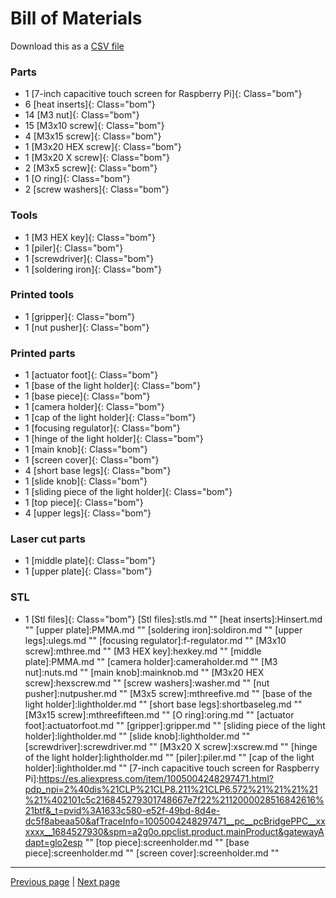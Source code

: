 # Bill of Materials

Download this as a [CSV file](index_BOM.csv)



### Parts

* 1 [7-inch capacitive touch screen for Raspberry Pi]{: Class="bom"} 
* 6 [heat inserts]{: Class="bom"} 
* 14 [M3 nut]{: Class="bom"} 
* 15 [M3x10 screw]{: Class="bom"} 
* 4 [M3x15 screw]{: Class="bom"} 
* 1 [M3x20 HEX screw]{: Class="bom"} 
* 1 [M3x20 X screw]{: Class="bom"} 
* 2 [M3x5 screw]{: Class="bom"} 
* 1 [O ring]{: Class="bom"} 
* 2 [screw washers]{: Class="bom"} 


### Tools

* 1 [M3 HEX key]{: Class="bom"} 
* 1 [piler]{: Class="bom"} 
* 1 [screwdriver]{: Class="bom"} 
* 1 [soldering iron]{: Class="bom"} 


### Printed tools

* 1 [gripper]{: Class="bom"} 
* 1 [nut pusher]{: Class="bom"} 


### Printed parts

* 1 [actuator foot]{: Class="bom"} 
* 1 [base of the light holder]{: Class="bom"} 
* 1 [base piece]{: Class="bom"} 
* 1 [camera holder]{: Class="bom"} 
* 1 [cap of the light holder]{: Class="bom"} 
* 1 [focusing regulator]{: Class="bom"} 
* 1 [hinge of the light holder]{: Class="bom"} 
* 1 [main knob]{: Class="bom"} 
* 1 [screen cover]{: Class="bom"} 
* 4 [short base legs]{: Class="bom"} 
* 1 [slide knob]{: Class="bom"} 
* 1 [sliding piece of the light holder]{: Class="bom"} 
* 1 [top piece]{: Class="bom"} 
* 4 [upper legs]{: Class="bom"} 


### Laser cut parts

* 1 [middle plate]{: Class="bom"} 
* 1 [upper plate]{: Class="bom"} 


### STL

* 1 [Stl files]{: Class="bom"} 
[Stl files]:stls.md ""
[heat inserts]:Hinsert.md ""
[upper plate]:PMMA.md ""
[soldering iron]:soldiron.md ""
[upper legs]:ulegs.md ""
[focusing regulator]:f-regulator.md ""
[M3x10 screw]:mthree.md ""
[M3 HEX key]:hexkey.md ""
[middle plate]:PMMA.md ""
[camera holder]:cameraholder.md ""
[M3 nut]:nuts.md ""
[main knob]:mainknob.md ""
[M3x20 HEX screw]:hexscrew.md ""
[screw washers]:washer.md ""
[nut pusher]:nutpusher.md ""
[M3x5 screw]:mthreefive.md ""
[base of the light holder]:lightholder.md ""
[short base legs]:shortbaseleg.md ""
[M3x15 screw]:mthreefifteen.md ""
[O ring]:oring.md ""
[actuator foot]:actuatorfoot.md ""
[gripper]:gripper.md ""
[sliding piece of the light holder]:lightholder.md ""
[slide knob]:lightholder.md ""
[screwdriver]:screwdriver.md ""
[M3x20 X screw]:xscrew.md ""
[hinge of the light holder]:lightholder.md ""
[piler]:piler.md ""
[cap of the light holder]:lightholder.md ""
[7-inch capacitive touch screen for Raspberry Pi]:https://es.aliexpress.com/item/1005004248297471.html?pdp_npi=2%40dis%21CLP%21CLP8.211%21CLP6.572%21%21%21%21%21%402101c5c216845279301748667e7f22%2112000028516842616%21btf&_t=pvid%3A1633c580-e52f-49bd-8d4e-dc5f8abeaa50&afTraceInfo=1005004248297471__pc__pcBridgePPC__xxxxxx__1684527930&spm=a2g0o.ppclist.product.mainProduct&gatewayAdapt=glo2esp ""
[top piece]:screenholder.md ""
[base piece]:screenholder.md ""
[screen cover]:screenholder.md ""




---

[Previous page](index.md) | [Next page](testpage1.md)